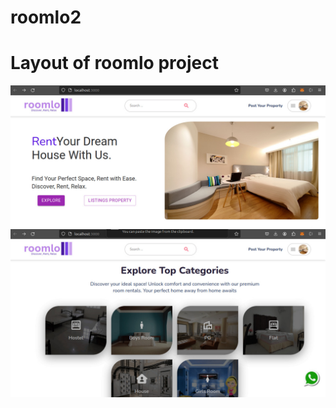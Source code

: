 # roomlo2 
# Layout of roomlo project
![home](https://github.com/abhishekmaurya149/roomlo2/blob/main/homePage.jpeg)
![explore](https://github.com/abhishekmaurya149/roomlo2/blob/main/explorePage.jpeg)
